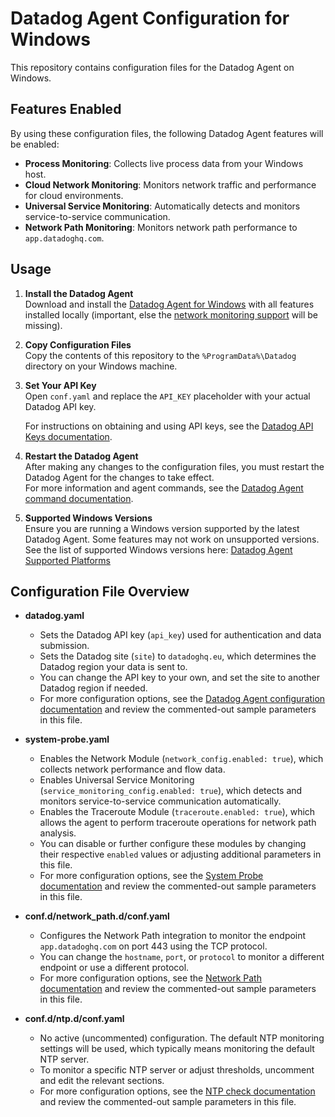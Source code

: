 # Datadog Agent Configuration for Windows

This repository contains configuration files for the Datadog Agent on Windows.

## Features Enabled

By using these configuration files, the following Datadog Agent features will be enabled:

- **Process Monitoring**: Collects live process data from your Windows host.
- **Cloud Network Monitoring**: Monitors network traffic and performance for cloud environments.
- **Universal Service Monitoring**: Automatically detects and monitors service-to-service communication.
- **Network Path Monitoring**: Monitors network path performance to `app.datadoghq.com`.

## Usage

1. **Install the Datadog Agent**  
	Download and install the [Datadog Agent for Windows](https://docs.datadoghq.com/agent/basic_agent_usage/windows/) with all features installed locally (important, else the [network monitoring support](https://docs.datadoghq.com/network_monitoring/cloud_network_monitoring/setup/?tab=agentlinux#windows-os) will be missing).

2. **Copy Configuration Files**  
	Copy the contents of this repository to the `%ProgramData%\Datadog` directory on your Windows machine.

3. **Set Your API Key**  
	Open `conf.yaml` and replace the `API_KEY` placeholder with your actual Datadog API key.

	For instructions on obtaining and using API keys, see the [Datadog API Keys documentation](https://docs.datadoghq.com/account_management/api-app-keys/).

4. **Restart the Datadog Agent**  
	After making any changes to the configuration files, you must restart the Datadog Agent for the changes to take effect.  
	For more information and agent commands, see the [Datadog Agent command documentation](https://docs.datadoghq.com/agent/basic_agent_usage/windows/?tab=standardinstallation#agent-commands).

5. **Supported Windows Versions**  
	Ensure you are running a Windows version supported by the latest Datadog Agent. Some features may not work on unsupported versions.  
	See the list of supported Windows versions here: [Datadog Agent Supported Platforms](https://docs.datadoghq.com/agent/supported_platforms/?tab=windows)

## Configuration File Overview

- **datadog.yaml**
  - Sets the Datadog API key (`api_key`) used for authentication and data submission.
  - Sets the Datadog site (`site`) to `datadoghq.eu`, which determines the Datadog region your data is sent to.
  - You can change the API key to your own, and set the site to another Datadog region if needed.
  - For more configuration options, see the [Datadog Agent configuration documentation](https://docs.datadoghq.com/agent/guide/agent-configuration-files/) and review the commented-out sample parameters in this file.

- **system-probe.yaml**
  - Enables the Network Module (`network_config.enabled: true`), which collects network performance and flow data.
  - Enables Universal Service Monitoring (`service_monitoring_config.enabled: true`), which detects and monitors service-to-service communication automatically.
  - Enables the Traceroute Module (`traceroute.enabled: true`), which allows the agent to perform traceroute operations for network path analysis.
  - You can disable or further configure these modules by changing their respective `enabled` values or adjusting additional parameters in this file.
  - For more configuration options, see the [System Probe documentation](https://docs.datadoghq.com/network_monitoring/cloud_network_monitoring/setup/) and review the commented-out sample parameters in this file.

- **conf.d/network_path.d/conf.yaml**
  - Configures the Network Path integration to monitor the endpoint `app.datadoghq.com` on port 443 using the TCP protocol.
  - You can change the `hostname`, `port`, or `protocol` to monitor a different endpoint or use a different protocol.
  - For more configuration options, see the [Network Path documentation](https://docs.datadoghq.com/integrations/network_path/) and review the commented-out sample parameters in this file.

- **conf.d/ntp.d/conf.yaml**
  - No active (uncommented) configuration. The default NTP monitoring settings will be used, which typically means monitoring the default NTP server.
  - To monitor a specific NTP server or adjust thresholds, uncomment and edit the relevant sections.
  - For more configuration options, see the [NTP check documentation](https://docs.datadoghq.com/integrations/ntp/) and review the commented-out sample parameters in this file.